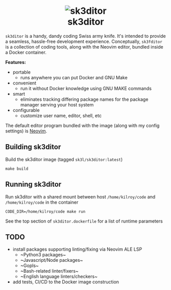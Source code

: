 <h1 align="center">
  <img src="https://user-images.githubusercontent.com/4662876/221683471-d472d9c0-7d19-4e46-a7fd-44dcfd59ebd9.png" alt="sk3ditor">
     <div><strong>sk3ditor</strong></div>
</h1>

`sk3ditor` is a handy, dandy coding Swiss army knife. It's intended to provide a seamless, hassle-free development experience. Conceptually, `sk3fditor` is a collection of coding tools, along with the Neovim editor, bundled inside a Docker container.

**Features:**
- portable
  - runs anywhere you can put Docker and GNU Make
- convenient
  - run it without Docker knowledge using GNU MAKE commands
- smart
  - eliminates tracking differing package names for the package manager serving your host system
- configurable
  - customize user name, editor, shell, etc

The default editor program bundled with the image (along with my config settings) is [Neovim](https://neovim.io/).

## Building sk3ditor
Build the sk3ditor image (tagged `sk3l/sk3ditor:latest`)
```
make build
```

## Running sk3ditor
Run sk3ditor with a shared mount between host `/home/kilroy/code` and `/home/kilroy/code` in the container
```
CODE_DIR=/home/kilroy/code make run
```

See the top section of `sk3ditor.dockerfile` for a list of runtime parameters

## TODO
- install packages supporting linting/fixing via Neovim ALE LSP
  - ~Python3 packages~
  - ~Javascript/Node packages~
  - ~Gopls~
  - ~Bash-related linter/fixers~
  - ~English language linters/checkers~
- add tests, CI/CD to the Docker image construction
